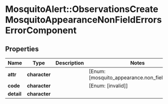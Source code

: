 # MosquitoAlert::ObservationsCreateMosquitoAppearanceNonFieldErrorsErrorComponent


## Properties
Name | Type | Description | Notes
------------ | ------------- | ------------- | -------------
**attr** | **character** |  | [Enum: [mosquito_appearance.non_field_errors]] 
**code** | **character** |  | [Enum: [invalid]] 
**detail** | **character** |  | 


